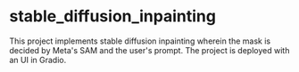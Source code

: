 # stable_diffusion_inpainting
This project implements stable diffusion inpainting wherein the mask is decided by Meta's SAM and the user's prompt. The project is deployed with an UI in Gradio.
